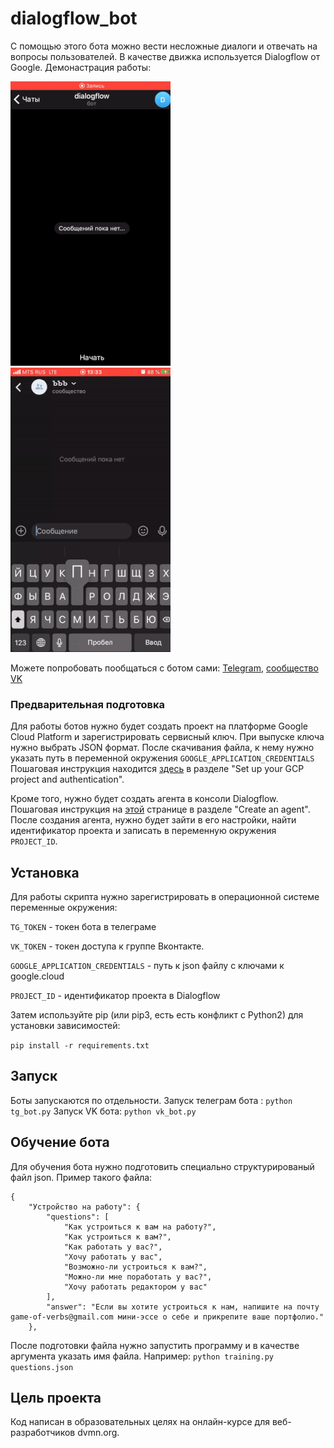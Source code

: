 # dialogflow_bot

С помощью этого бота можно вести несложные диалоги и отвечать на вопросы пользователей. В качестве движка используется Dialogflow от Google.
Демонастрация работы:

![](telegram_small.gif) ![](vk_small.gif)

Можете попробовать пообщаться с ботом сами:
[Telegram](https://t.me/dialog348_bot), 
[сообщество VK](https://vk.com/club191375658)

### Предварительная подготовка

Для работы ботов нужно будет создать проект на платформе Google Cloud Platform и зарегистрировать сервисный ключ. При выпуске ключа нужно выбрать JSON формат. После скачивания файла, к нему нужно указать путь в переменной окружения ```GOOGLE_APPLICATION_CREDENTIALS``` Пошаговая инструкция находится [здесь](https://cloud.google.com/dialogflow/docs/quick/api) в разделе "Set up your GCP project and authentication".

Кроме того, нужно будет создать агента в консоли Dialogflow. Пошаговая инструкция на [этой](https://cloud.google.com/dialogflow/docs/quick/api) странице в разделе "Create an agent". После создания агента, нужно будет зайти в его настройки, найти идентификатор проекта и записать в переменную окружения ```PROJECT_ID```.

## Установка

Для работы скрипта нужно зарегистрировать в операционной системе переменные окружения:

```TG_TOKEN``` - токен бота в телеграме

 ```VK_TOKEN``` - токен доступа к группе Вконтакте. 

 ```GOOGLE_APPLICATION_CREDENTIALS``` - путь к json файлу с ключами к google.cloud

 ```PROJECT_ID``` - идентификатор проекта в Dialogflow

Затем используйте pip (или pip3, есть есть конфликт с Python2) для установки зависимостей:

```pip install -r requirements.txt```

## Запуск

Боты запускаются по отдельности. 
Запуск телеграм бота : ```python tg_bot.py```
Запуск VK бота: ```python vk_bot.py```

## Обучение бота

Для обучения бота нужно подготовить специально структурированый файл json. Пример такого файла:
```
{
    "Устройство на работу": {
        "questions": [
            "Как устроиться к вам на работу?",
            "Как устроиться к вам?",
            "Как работать у вас?",
            "Хочу работать у вас",
            "Возможно-ли устроиться к вам?",
            "Можно-ли мне поработать у вас?",
            "Хочу работать редактором у вас"
        ],
        "answer": "Если вы хотите устроиться к нам, напишите на почту game-of-verbs@gmail.com мини-эссе о себе и прикрепите ваше портфолио."
    },
```
После подготовки файла нужно запустить программу и в качестве аргумента указать имя файла. Например:
```python training.py questions.json```

## Цель проекта

Код написан в образовательных целях на онлайн-курсе для веб-разработчиков dvmn.org.
